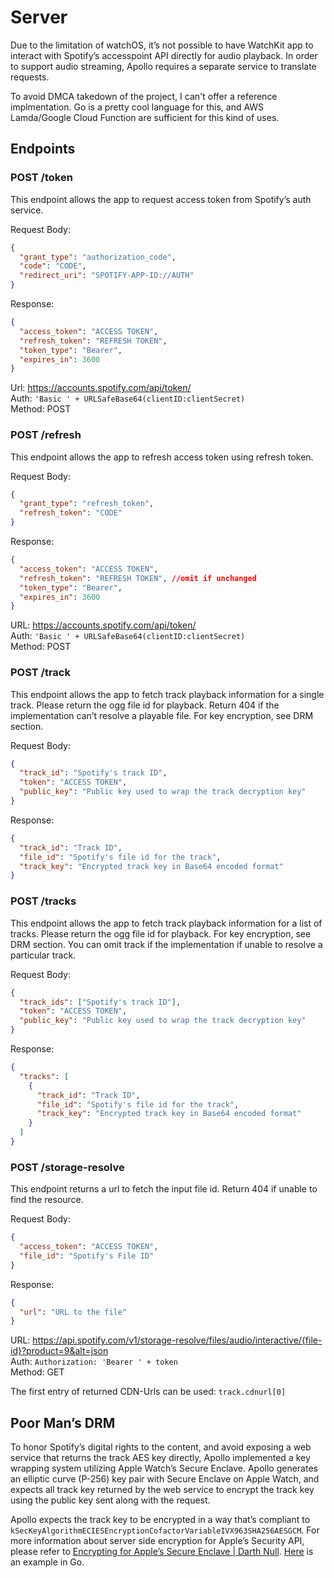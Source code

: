 # Server

Due to the limitation of watchOS, it’s not possible to have WatchKit app to interact with Spotify’s accesspoint API directly for audio playback. In order to support audio streaming, Apollo requires a separate service to translate requests.

To avoid DMCA takedown of the project, I can't offer a reference implmentation. Go is a pretty cool language for this, and AWS Lamda/Google Cloud Function are sufficient for this kind of uses.

## Endpoints

### POST /token

This endpoint allows the app to request access token from Spotify’s auth service.  

Request Body:

```json
{
  "grant_type": "authorization_code",
  "code": "CODE",
  "redirect_uri": "SPOTIFY-APP-ID://AUTH"
}
```

Response:

```json
{
  "access_token": "ACCESS TOKEN",
  "refresh_token": "REFRESH TOKEN",
  "token_type": "Bearer",
  "expires_in": 3600
}
```

Url: <https://accounts.spotify.com/api/token/>  
Auth: `'Basic ' + URLSafeBase64(clientID:clientSecret)`  
Method: POST

### POST /refresh

This endpoint allows the app to refresh access token using refresh token.  

Request Body:

```json
{
  "grant_type": "refresh_token",
  "refresh_token": "CODE"
}
```

Response:

```json
{
  "access_token": "ACCESS TOKEN",
  "refresh_token": "REFRESH TOKEN", //omit if unchanged
  "token_type": "Bearer",
  "expires_in": 3600
}
```

URL: <https://accounts.spotify.com/api/token/>  
Auth: `'Basic ' + URLSafeBase64(clientID:clientSecret)`  
Method: POST

### POST /track

This endpoint allows the app to fetch track playback information for a single track. Please return the ogg file id for playback. Return 404 if the implementation can’t resolve a playable file. For key encryption, see DRM section.

Request Body:

```json
{
  "track_id": "Spotify's track ID",
  "token": "ACCESS TOKEN",
  "public_key": "Public key used to wrap the track decryption key"
}
```

Response:

```json
{
  "track_id": "Track ID",
  "file_id": "Spotify's file id for the track",
  "track_key": "Encrypted track key in Base64 encoded format"
}
```

### POST /tracks

This endpoint allows the app to fetch track playback information for a list of tracks. Please return the ogg file id for playback. For key encryption, see DRM section. You can omit track if the implementation if unable to resolve a particular track.

Request Body:

```json
{
  "track_ids": ["Spotify's track ID"],
  "token": "ACCESS TOKEN",
  "public_key": "Public key used to wrap the track decryption key"
}
```

Response:

```json
{
  "tracks": [
    {
      "track_id": "Track ID",
      "file_id": "Spotify's file id for the track",
      "track_key": "Encrypted track key in Base64 encoded format"
    }
  ]
}
```

### POST /storage-resolve

This endpoint returns a url to fetch the input file id. Return 404 if unable to find the resource.  

Request Body:

```json
{
  "access_token": "ACCESS TOKEN",
  "file_id": "Spotify's File ID"
}
```

Response:

```json
{
  "url": "URL to the file"
}
```

URL: <https://api.spotify.com/v1/storage-resolve/files/audio/interactive/{file-id}?product=9&alt=json>  
Auth: `Authorization: 'Bearer ' + token`  
Method: GET  

The first entry of returned CDN-Urls can be used: `track.cdnurl[0]`

## Poor Man’s DRM

To honor Spotify’s digital rights to the content, and avoid exposing a web service that returns the track AES key directly, Apollo implemented a key wrapping system utilizing Apple Watch’s Secure Enclave. Apollo generates an elliptic curve (P-256) key pair with Secure Enclave on Apple Watch, and expects all track key returned by the web service to encrypt the track key using the public key sent along with the request.

Apollo expects the track key to be encrypted in a way that’s compliant to  `kSecKeyAlgorithmECIESEncryptionCofactorVariableIVX963SHA256AESGCM`. For more information about server side encryption for Apple’s Security API, please refer to [Encrypting for Apple’s Secure Enclave | Darth Null](https://darthnull.org/security/2018/05/31/secure-enclave-ecies/). [Here](https://gist.github.com/KhaosT/73d56a3cd0496aefaa74c8e320602547) is an example in Go.